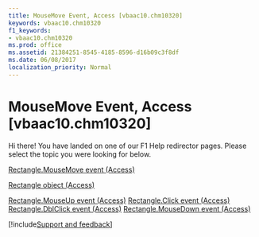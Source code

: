 ```yaml
---
title: MouseMove Event, Access [vbaac10.chm10320]
keywords: vbaac10.chm10320
f1_keywords:
- vbaac10.chm10320
ms.prod: office
ms.assetid: 21384251-8545-4185-8596-d16b09c3f8df
ms.date: 06/08/2017
localization_priority: Normal
---
```



# MouseMove Event, Access [vbaac10.chm10320]

Hi there! You have landed on one of our F1 Help redirector pages. Please select the topic you were looking for below.

[Rectangle.MouseMove event (Access)](http://msdn.microsoft.com/library/3d91c9c3-1425-0651-1960-19dcba47ea00%28Office.15%29.aspx)

[Rectangle object (Access)](http://msdn.microsoft.com/library/ea624e43-c6a6-36ee-2b0b-4530a0cff3ef%28Office.15%29.aspx)

[Rectangle.MouseUp event (Access)](http://msdn.microsoft.com/library/cac916c9-47b0-df58-e66a-4fc923fbb2d3%28Office.15%29.aspx)
[Rectangle.Click event (Access)](http://msdn.microsoft.com/library/959cbabf-ac13-f449-e313-50beadd2d83d%28Office.15%29.aspx)
[Rectangle.DblClick event (Access)](http://msdn.microsoft.com/library/cc43d05a-b8a6-8a6b-8baf-74ad3753515f%28Office.15%29.aspx)
[Rectangle.MouseDown event (Access)](http://msdn.microsoft.com/library/10b02033-87d7-53af-2878-d9a0e14e7ec1%28Office.15%29.aspx)

[!include[Support and feedback](~/includes/feedback-boilerplate.md)]